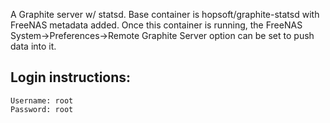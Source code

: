A Graphite server w/ statsd. Base container is hopsoft/graphite-statsd with FreeNAS metadata added. Once this container is running, the FreeNAS System->Preferences->Remote Graphite Server option can be set to push data into it.

## Login instructions:

```
Username: root
Password: root
```
